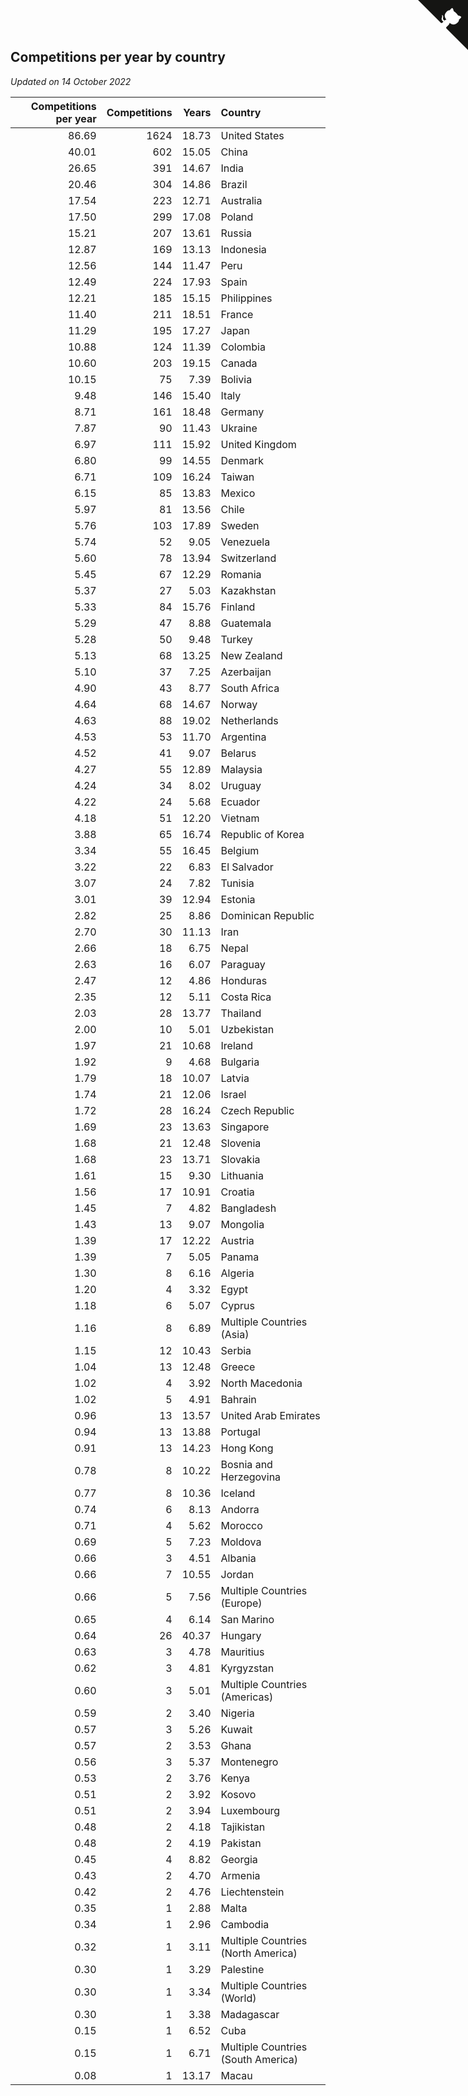 ## Competitions per year by country

*Updated on 14 October 2022*

| Competitions per year | Competitions | Years | Country |
| ---: | ---: | ---: | :--- |
| 86.69 | 1624 | 18.73 | United States |
| 40.01 | 602 | 15.05 | China |
| 26.65 | 391 | 14.67 | India |
| 20.46 | 304 | 14.86 | Brazil |
| 17.54 | 223 | 12.71 | Australia |
| 17.50 | 299 | 17.08 | Poland |
| 15.21 | 207 | 13.61 | Russia |
| 12.87 | 169 | 13.13 | Indonesia |
| 12.56 | 144 | 11.47 | Peru |
| 12.49 | 224 | 17.93 | Spain |
| 12.21 | 185 | 15.15 | Philippines |
| 11.40 | 211 | 18.51 | France |
| 11.29 | 195 | 17.27 | Japan |
| 10.88 | 124 | 11.39 | Colombia |
| 10.60 | 203 | 19.15 | Canada |
| 10.15 | 75 | 7.39 | Bolivia |
| 9.48 | 146 | 15.40 | Italy |
| 8.71 | 161 | 18.48 | Germany |
| 7.87 | 90 | 11.43 | Ukraine |
| 6.97 | 111 | 15.92 | United Kingdom |
| 6.80 | 99 | 14.55 | Denmark |
| 6.71 | 109 | 16.24 | Taiwan |
| 6.15 | 85 | 13.83 | Mexico |
| 5.97 | 81 | 13.56 | Chile |
| 5.76 | 103 | 17.89 | Sweden |
| 5.74 | 52 | 9.05 | Venezuela |
| 5.60 | 78 | 13.94 | Switzerland |
| 5.45 | 67 | 12.29 | Romania |
| 5.37 | 27 | 5.03 | Kazakhstan |
| 5.33 | 84 | 15.76 | Finland |
| 5.29 | 47 | 8.88 | Guatemala |
| 5.28 | 50 | 9.48 | Turkey |
| 5.13 | 68 | 13.25 | New Zealand |
| 5.10 | 37 | 7.25 | Azerbaijan |
| 4.90 | 43 | 8.77 | South Africa |
| 4.64 | 68 | 14.67 | Norway |
| 4.63 | 88 | 19.02 | Netherlands |
| 4.53 | 53 | 11.70 | Argentina |
| 4.52 | 41 | 9.07 | Belarus |
| 4.27 | 55 | 12.89 | Malaysia |
| 4.24 | 34 | 8.02 | Uruguay |
| 4.22 | 24 | 5.68 | Ecuador |
| 4.18 | 51 | 12.20 | Vietnam |
| 3.88 | 65 | 16.74 | Republic of Korea |
| 3.34 | 55 | 16.45 | Belgium |
| 3.22 | 22 | 6.83 | El Salvador |
| 3.07 | 24 | 7.82 | Tunisia |
| 3.01 | 39 | 12.94 | Estonia |
| 2.82 | 25 | 8.86 | Dominican Republic |
| 2.70 | 30 | 11.13 | Iran |
| 2.66 | 18 | 6.75 | Nepal |
| 2.63 | 16 | 6.07 | Paraguay |
| 2.47 | 12 | 4.86 | Honduras |
| 2.35 | 12 | 5.11 | Costa Rica |
| 2.03 | 28 | 13.77 | Thailand |
| 2.00 | 10 | 5.01 | Uzbekistan |
| 1.97 | 21 | 10.68 | Ireland |
| 1.92 | 9 | 4.68 | Bulgaria |
| 1.79 | 18 | 10.07 | Latvia |
| 1.74 | 21 | 12.06 | Israel |
| 1.72 | 28 | 16.24 | Czech Republic |
| 1.69 | 23 | 13.63 | Singapore |
| 1.68 | 21 | 12.48 | Slovenia |
| 1.68 | 23 | 13.71 | Slovakia |
| 1.61 | 15 | 9.30 | Lithuania |
| 1.56 | 17 | 10.91 | Croatia |
| 1.45 | 7 | 4.82 | Bangladesh |
| 1.43 | 13 | 9.07 | Mongolia |
| 1.39 | 17 | 12.22 | Austria |
| 1.39 | 7 | 5.05 | Panama |
| 1.30 | 8 | 6.16 | Algeria |
| 1.20 | 4 | 3.32 | Egypt |
| 1.18 | 6 | 5.07 | Cyprus |
| 1.16 | 8 | 6.89 | Multiple Countries (Asia) |
| 1.15 | 12 | 10.43 | Serbia |
| 1.04 | 13 | 12.48 | Greece |
| 1.02 | 4 | 3.92 | North Macedonia |
| 1.02 | 5 | 4.91 | Bahrain |
| 0.96 | 13 | 13.57 | United Arab Emirates |
| 0.94 | 13 | 13.88 | Portugal |
| 0.91 | 13 | 14.23 | Hong Kong |
| 0.78 | 8 | 10.22 | Bosnia and Herzegovina |
| 0.77 | 8 | 10.36 | Iceland |
| 0.74 | 6 | 8.13 | Andorra |
| 0.71 | 4 | 5.62 | Morocco |
| 0.69 | 5 | 7.23 | Moldova |
| 0.66 | 3 | 4.51 | Albania |
| 0.66 | 7 | 10.55 | Jordan |
| 0.66 | 5 | 7.56 | Multiple Countries (Europe) |
| 0.65 | 4 | 6.14 | San Marino |
| 0.64 | 26 | 40.37 | Hungary |
| 0.63 | 3 | 4.78 | Mauritius |
| 0.62 | 3 | 4.81 | Kyrgyzstan |
| 0.60 | 3 | 5.01 | Multiple Countries (Americas) |
| 0.59 | 2 | 3.40 | Nigeria |
| 0.57 | 3 | 5.26 | Kuwait |
| 0.57 | 2 | 3.53 | Ghana |
| 0.56 | 3 | 5.37 | Montenegro |
| 0.53 | 2 | 3.76 | Kenya |
| 0.51 | 2 | 3.92 | Kosovo |
| 0.51 | 2 | 3.94 | Luxembourg |
| 0.48 | 2 | 4.18 | Tajikistan |
| 0.48 | 2 | 4.19 | Pakistan |
| 0.45 | 4 | 8.82 | Georgia |
| 0.43 | 2 | 4.70 | Armenia |
| 0.42 | 2 | 4.76 | Liechtenstein |
| 0.35 | 1 | 2.88 | Malta |
| 0.34 | 1 | 2.96 | Cambodia |
| 0.32 | 1 | 3.11 | Multiple Countries (North America) |
| 0.30 | 1 | 3.29 | Palestine |
| 0.30 | 1 | 3.34 | Multiple Countries (World) |
| 0.30 | 1 | 3.38 | Madagascar |
| 0.15 | 1 | 6.52 | Cuba |
| 0.15 | 1 | 6.71 | Multiple Countries (South America) |
| 0.08 | 1 | 13.17 | Macau |


<a href="https://github.com/JustinTimeCuber/wca_statistics" class="github-corner" aria-label="View source on Github"><svg width="80" height="80" viewBox="0 0 250 250" style="fill:#151513; color:#fff; position: absolute; top: 0; border: 0; right: 0;" aria-hidden="true"><path d="M0,0 L115,115 L130,115 L142,142 L250,250 L250,0 Z"></path><path d="M128.3,109.0 C113.8,99.7 119.0,89.6 119.0,89.6 C122.0,82.7 120.5,78.6 120.5,78.6 C119.2,72.0 123.4,76.3 123.4,76.3 C127.3,80.9 125.5,87.3 125.5,87.3 C122.9,97.6 130.6,101.9 134.4,103.2" fill="currentColor" style="transform-origin: 130px 106px;" class="octo-arm"></path><path d="M115.0,115.0 C114.9,115.1 118.7,116.5 119.8,115.4 L133.7,101.6 C136.9,99.2 139.9,98.4 142.2,98.6 C133.8,88.0 127.5,74.4 143.8,58.0 C148.5,53.4 154.0,51.2 159.7,51.0 C160.3,49.4 163.2,43.6 171.4,40.1 C171.4,40.1 176.1,42.5 178.8,56.2 C183.1,58.6 187.2,61.8 190.9,65.4 C194.5,69.0 197.7,73.2 200.1,77.6 C213.8,80.2 216.3,84.9 216.3,84.9 C212.7,93.1 206.9,96.0 205.4,96.6 C205.1,102.4 203.0,107.8 198.3,112.5 C181.9,128.9 168.3,122.5 157.7,114.1 C157.9,116.9 156.7,120.9 152.7,124.9 L141.0,136.5 C139.8,137.7 141.6,141.9 141.8,141.8 Z" fill="currentColor" class="octo-body"></path></svg></a><style>.github-corner:hover .octo-arm{animation:octocat-wave 560ms ease-in-out}@keyframes octocat-wave{0%,100%{transform:rotate(0)}20%,60%{transform:rotate(-25deg)}40%,80%{transform:rotate(10deg)}}@media (max-width:500px){.github-corner:hover .octo-arm{animation:none}.github-corner .octo-arm{animation:octocat-wave 560ms ease-in-out}}</style>
